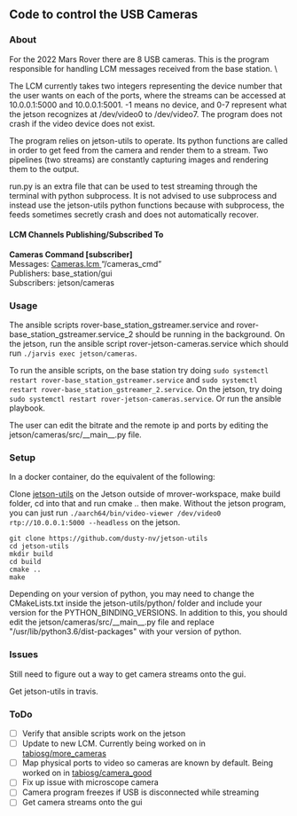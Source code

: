 Code to control the USB Cameras
----

### About
For the 2022 Mars Rover there are 8 USB cameras. This is the program \
responsible for handling LCM messages received from the base station. \

The LCM currently takes two integers representing the device number that the user wants on each of the ports, where the streams can be accessed at 10.0.0.1:5000 and 10.0.0.1:5001. -1 means no device, and 0-7 represent what the jetson recognizes at /dev/video0 to /dev/video7. The program does not crash if the video device does not exist.

The program relies on jetson-utils to operate. Its python functions are called in order to get feed from the camera and render them to a stream. Two pipelines (two streams) are constantly capturing images and rendering them to the output. 

run.py is an extra file that can be used to test streaming through the terminal with python subprocess. It is not advised to use subprocess and instead use the jetson-utils python functions because with subprocess, the feeds sometimes secretly crash and does not automatically recover. 


#### LCM Channels Publishing/Subscribed To 
**Cameras Command [subscriber]** \
Messages: [ Cameras.lcm ](https://github.com/amszuch/mrover-workspace/blob/cameras/rover_msgs/Cameras.lcm) “/cameras_cmd” \
Publishers: base_station/gui \
Subscribers: jetson/cameras

### Usage 
The ansible scripts rover-base_station_gstreamer.service and rover-base_station_gstreamer.service_2 should be running in the background. On the jetson, run the ansible script rover-jetson-cameras.service which should run `./jarvis exec jetson/cameras`.

To run the ansible scripts, on the base station try doing ```sudo systemctl restart rover-base_station_gstreamer.service``` and ```sudo systemctl restart rover-base_station_gstreamer_2.service```. On the jetson, try doing ```sudo systemctl restart rover-jetson-cameras.service```. Or run the ansible playbook.

The user can edit the bitrate and the remote ip and ports by editing the jetson/cameras/src/\_\_main\_\_.py file.

### Setup

In a docker container, do the equivalent of the following:

Clone [jetson-utils](https://github.com/dusty-nv/jetson-utils) on the Jetson outside of mrover-workspace, make build folder, cd into that and run cmake .. then make. Without the jetson program, you can just run ```./aarch64/bin/video-viewer /dev/video0 rtp://10.0.0.1:5000 --headless``` on the jetson.

```
git clone https://github.com/dusty-nv/jetson-utils
cd jetson-utils
mkdir build
cd build
cmake ..
make
```


Depending on your version of python, you may need to change the CMakeLists.txt inside the jetson-utils/python/ folder and include your version for the PYTHON_BINDING_VERSIONS. In addition to this, you should edit the jetson/cameras/src/\_\_main\_\_.py file and replace "/usr/lib/python3.6/dist-packages" with your version of python.  

### Issues
Still need to figure out a way to get camera streams onto the gui.

Get jetson-utils in travis.

### ToDo 

- [ ] Verify that ansible scripts work on the jetson
- [ ] Update to new LCM. Currently being worked on in [tabiosg/more_cameras](https://github.com/tabiosg/mrover-workspace/tree/more_cameras)
- [ ] Map physical ports to video so cameras are known by default. Being worked on in [tabiosg/camera_good](https://github.com/tabiosg/mrover-workspace/tree/camera_good)
- [ ] Fix up issue with microscope camera
- [ ] Camera program freezes if USB is disconnected while streaming
- [ ] Get camera streams onto the gui